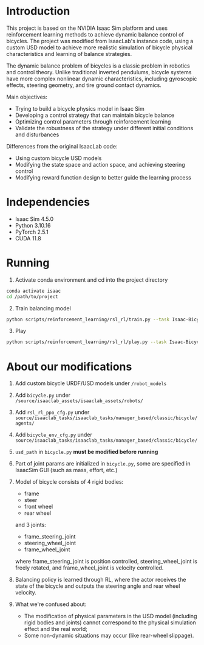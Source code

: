 # Introduction
This project is based on the NVIDIA Isaac Sim platform and uses reinforcement learning methods to achieve dynamic balance control of bicycles. The project was modified from IsaacLab's instance code, using a custom USD model to achieve more realistic simulation of bicycle physical characteristics and learning of balance strategies.

The dynamic balance problem of bicycles is a classic problem in robotics and control theory. Unlike traditional inverted pendulums, bicycle systems have more complex nonlinear dynamic characteristics, including gyroscopic effects, steering geometry, and tire ground contact dynamics.

Main objectives:
- Trying to build a bicycle physics model in Isaac Sim
- Developing a control strategy that can maintain bicycle balance
- Optimizing control parameters through reinforcement learning
- Validate the robustness of the strategy under different initial conditions and disturbances

Differences from the original IsaacLab code:
- Using custom bicycle USD models
- Modifying the state space and action space, and achieving steering control
- Modifying reward function design to better guide the learning process


# Independencies
- Isaac Sim 4.5.0
- Python 3.10.16
- PyTorch 2.5.1
- CUDA 11.8

# Running
1. Activate conda environment and cd into the project directory
```bash
conda activate isaac
cd /path/to/project
```
2. Train balancing model
```bash
python scripts/reinforcement_learning/rsl_rl/train.py --task Isaac-Bicycle-v0 --headless
```
3. Play
```bash
python scripts/reinforcement_learning/rsl_rl/play.py --task Isaac-Bicycle-v0
```

# About our modifications
1. Add custom bicycle URDF/USD models under `/robot_models`

2. Add `bicycle.py` under `/source/isaaclab_assets/isaaclab_assets/robots/`

3. Add `rsl_rl_ppo_cfg.py` under `source/isaaclab_tasks/isaaclab_tasks/manager_based/classic/bicycle/agents/`

4. Add `bicycle_env_cfg.py` under `source/isaaclab_tasks/isaaclab_tasks/manager_based/classic/bicycle/` 

5. `usd_path` in `bicycle.py` **must be modified before running**

6. Part of joint params are initialized in `bicycle.py`, some are specified in IsaacSim GUI (such as mass, effort, etc.)

7. Model of bicycle consists of 4 rigid bodies: 

   - frame
   - steer
   - front wheel
   - rear wheel

   and 3 joints: 

   - frame_steering_joint
   - steering_wheel_joint
   - frame_wheel_joint

   where frame_steering_joint is position controlled, steering_wheel_joint is freely rotated, and frame_wheel_joint is velocity controlled.

8. Balancing policy is learned through RL, where the actor receives the state of the bicycle and outputs the steering angle and rear wheel velocity.

9. What we're confused about:
   - The modification of physical parameters in the USD model (including rigid bodies and joints) cannot correspond to the physical simulation effect and the real world;
   - Some non-dynamic situations may occur (like rear-wheel slippage).